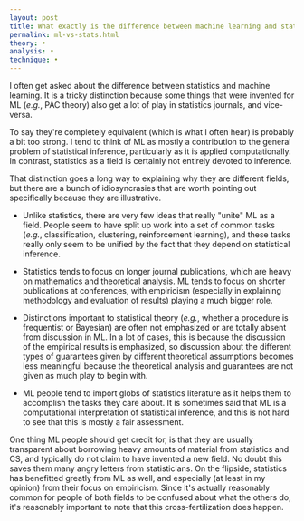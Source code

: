 ```yaml
---
layout: post
title: What exactly is the difference between machine learning and statistics?
permalink: ml-vs-stats.html
theory: •
analysis: •
technique: •
---
```


I often get asked about the difference between statistics and machine learning. It is a tricky distinction because some things that were invented for ML (*e.g.*, PAC theory) also get a lot of play in statistics journals, and vice-versa.

To say they're completely equivalent (which is what I often hear) is probably a bit too strong. I tend to think of ML as mostly a contribution to the general problem of statistical inference, particularly as it is applied computationally. In contrast, statistics as a field is certainly not entirely devoted to inference.

That distinction goes a long way to explaining why they are different fields, but there are a bunch of idiosyncrasies that are worth pointing out specifically because they are illustrative.

* Unlike statistics, there are very few ideas that really "unite" ML as a field. People seem to have split up work into a set of common tasks (*e.g.*, classification, clustering, reinforcement learning), and these tasks really only seem to be unified by the fact that they depend on statistical inference.

* Statistics tends to focus on longer journal publications, which are heavy on mathematics and theoretical analysis. ML tends to focus on shorter publications at conferences, with empiricism (especially in explaining methodology and evaluation of results) playing a much bigger role.

* Distinctions important to statistical theory (*e.g.*, whether a procedure is frequentist or Bayesian) are often not emphasized or are totally absent from discussion in ML. In a lot of cases, this is because the discussion of the empirical results is emphasized, so discussion about the different types of guarantees given by different theoretical assumptions becomes less meaningful because the theoretical analysis and guarantees are not given as much play to begin with.

* ML people tend to import globs of statistics literature as it helps them to accomplish the tasks they care about. It is sometimes said that ML is a computational interpretation of statistical inference, and this is not hard to see that this is mostly a fair assessment.

One thing ML people should get credit for, is that they are usually transparent about borrowing heavy amounts of material from statistics and CS, and typically do not claim to have invented a new field. No doubt this saves them many angry letters from statisticians. On the flipside, statistics has benefitted greatly from ML as well, and especially (at least in my opinion) from their focus on empiricism. Since it's actually reasonably common for people of both fields to be confused about what the others do, it's reasonably important to note that this cross-fertilization does happen.
